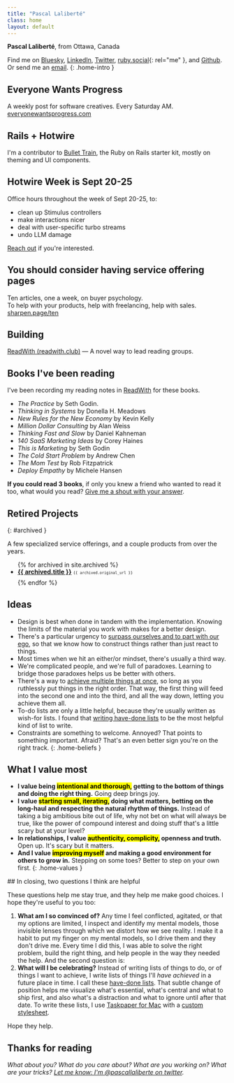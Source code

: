 ```yaml
---
title: "Pascal Laliberté"
class: home
layout: default
---
```


**Pascal Laliberté**, from Ottawa, Canada
  
Find me on [Bluesky][bluesky], [LinkedIn][linkedin], [Twitter][twitter], [ruby.social][ruby.social]{: rel="me" }, and [Github][github].  
Or send me an [email](mailto:pascal@hey.com).
{: .home-intro }

## Everyone Wants Progress

A weekly post for software creatives. Every Saturday AM.  
[everyonewantsprogress.com](https://everyonewantsprogress.com)

## Rails + Hotwire

I'm a contributor to [Bullet Train](https://bullettrain.co), the Ruby on Rails starter kit, mostly on theming and UI components.

## Hotwire Week is Sept 20-25

Office hours throughout the week of Sept 20-25, to:

* clean up Stimulus controllers
* make interactions nicer
* deal with user-specific turbo streams
* undo LLM damage

[Reach out](mailto:pascal@hey.com?subject=Hotwire+Week) if you're interested.

## You should consider having service offering pages

Ten articles, one a week, on buyer psychology.  
To help with your products, help with freelancing, help with sales.  
[sharpen.page/ten](https://sharpen.page/ten)

## Building

[ReadWith (readwith.club)][readwith] &mdash; A novel way to lead reading groups.

## Books I've been reading

I've been recording my reading notes in [ReadWith][readwith] for these books.

* _The Practice_ by Seth Godin.
* _Thinking in Systems_ by Donella H. Meadows
* _New Rules for the New Economy_ by Kevin Kelly
* _Million Dollar Consulting_ by Alan Weiss
* _Thinking Fast and Slow_ by Daniel Kahneman
* _140 SaaS Marketing Ideas_ by Corey Haines
* _This is Marketing_ by Seth Godin
* _The Cold Start Problem_ by Andrew Chen
* _The Mom Test_ by Rob Fitzpatrick
* _Deploy Empathy_ by Michele Hansen

**If you could read 3 books**, if only you knew a friend who wanted to read it too, what would you read? [Give me a shout with your answer](mailto:pascal@hey.com).

## Retired Projects
{: #archived }

A few specialized service offerings, and a couple products from over the years.

<ul class="archived-projects-list">
{% for archived in site.archived %}
  <li><strong><a href="{{archived.url}}">{{ archived.title }}</a></strong> <code style="font-size: 0.6em;">{{ archived.original_url }}</code></li>
{% endfor %}
</ul>

<style>
  .archived-projects-list li {
    line-height: 1.2;
    margin-bottom: 0.5em;
  }
</style>

## Ideas

* Design is best when done in tandem with the implementation. Knowing the limits of the material you work with makes for a better design.
* There's a particular urgency to [surpass ourselves and to part with our ego][postheroism], so that we know how to construct things rather than just react to things.
* Most times when we hit an either/or mindset, there's usually a third way.
* We're complicated people, and we're full of paradoxes. Learning to bridge those paradoxes helps us be better with others.
* There's a way to [achieve multiple things at once][godeepineverything], so long as you ruthlessly put things in the right order. That way, the first thing will feed into the second one and into the third, and all the way down, letting you achieve them all.
* To-do lists are only a little helpful, because they're usually written as wish-for lists. I found that [writing have-done lists][havedonelists] to be the most helpful kind of list to write.
* Constraints are something to welcome. Annoyed? That points to something important. Afraid? That's an even better sign you're on the right track.
{: .home-beliefs }

[postheroism]: https://medium.com/@pascallaliberte/the-urgency-of-post-heroism-11e7d920bf49
[godeepineverything]: https://medium.com/subtlety-in-faith/go-deep-on-everything-3bdf4db97134

## What I value most

* **I value being <mark>intentional and thorough,</mark> getting to the bottom of things and doing the right thing.** Going deep brings joy.
* **I value <mark>starting small, iterating,</mark> doing what matters, betting on the long-haul and respecting the natural rhythm of things.** Instead of taking a big ambitious bite out of life, why not bet on what will always be true, like the power of compound interest and doing stuff that's a little scary but at your level?
* **In relationships, I value <mark>authenticity, complicity,</mark> openness and truth.** Open up. It's scary but it matters. 
* **And I value <mark>improving myself</mark> and making a good environment for others to grow in.** Stepping on some toes? Better to step on your own first.
{: .home-values }

<div class="scroll-reveal" markdown="1" id="questions">
## In closing, <span class="sub-title">two questions I think are helpful</span>

These questions help me stay true, and they help me make good choices. I hope they're useful to you too:

1. **What am I so convinced of?** Any time I feel conflicted, agitated, or that my options are limited, I inspect and identify my mental models, those invisible lenses through which we distort how we see reality. I make it a habit to put my finger on my mental models, so I drive them and they don't drive me. Every time I did this, I was able to solve the right problem, build the right thing, and help people in the way they needed the help. And the second question is:
2. **What will I be celebrating?** Instead of writing lists of things to do, or of things I want to achieve, I write lists of things I'll *have achieved* in a future place in time. I call these [have-done lists][havedonelists]. That subtle change of position helps me visualize what's essential, what's central and what to ship first, and also what's a distraction and what to ignore until after that date. To write these lists, I use [Taskpaper for Mac][taskpaper] with a [custom stylesheet][theme-notes-first].

Hope they help.

[havedonelists]: https://medium.com/@pascallaliberte/but-i-care-about-so-many-things-2a7808981647

[taskpaper]: https://www.taskpaper.com
[theme-notes-first]: https://github.com/pascallaliberte/theme-notes-first

## Thanks for reading

*What about you? What do you care about? What are you working on? What are your tricks? [Let me know: I'm @pascallaliberte on twitter][twitter].*

[linkedin]: https://www.linkedin.com/in/pascallaliberte/
[github]: https://github.com/pascallaliberte/
[youtube]: https://www.youtube.com/channel/UCo2CttXwSgcaEmrTsALqS-A
[twitch]: https://www.twitch.tv/pascallaliberte
[lectures]: https://lectures.page
[sharpen-page]: https://sharpen.page
[aelf]: https://www.aelf.org
[readwith]: https://readwith.club/
[ruby.social]: https://ruby.social/@pascallaliberte
[twitter]: https://twitter.com/pascallaliberte
[bluesky]: https://bsky.app/profile/pascallaliberte.me
